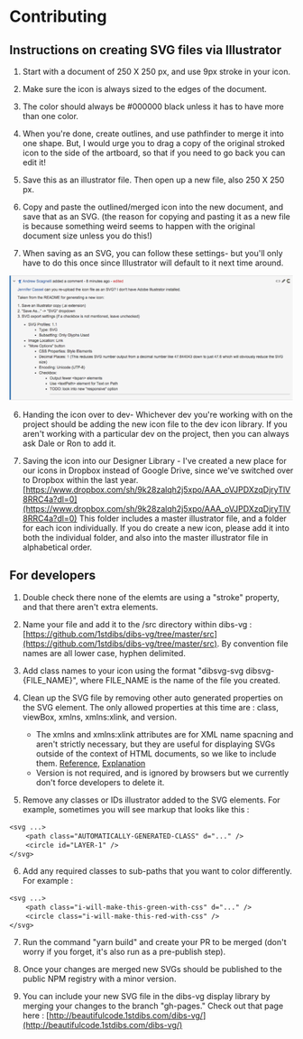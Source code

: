 # Contributing

## Instructions on creating SVG files via Illustrator

1. Start with a document of 250 X 250 px, and use 9px stroke in your icon.

2. Make sure the icon is always sized to the edges of the document.

3. The color should always be #000000 black unless it has to have more than one color.

3. When you're done, create outlines, and use pathfinder to merge it into one shape. But, I would urge you to drag a copy of the original stroked icon to the side of the artboard, so that if you need to go back you can edit it!

4. Save this as an illustrator file. Then open up a new file, also 250 X 250 px.

5. Copy and paste the outlined/merged icon into the new document, and save that as an SVG. (the reason for copying and pasting it as a new file is because something weird seems to happen with the original document size unless you do this!) 

5. When saving as an SVG, you can follow these settings- but you'll only have to do this once since Illustrator will default to it next time around.

![Instructions](./images/Instructions-on-creating-an-icon.png)

6. Handing the icon over to dev- Whichever dev you're working with on the project should be adding the new icon file to the dev icon library. If you aren't working with a particular dev on the project, then you can always ask Dale or Ron to add it. 

7. Saving the icon into our Designer Library - I've created a new place for our icons in Dropbox instead of Google Drive, since we've switched over to Dropbox within the last year. 
[https://www.dropbox.com/sh/9k28zalqh2j5xpo/AAA_oVJPDXzqDjryTlV8RRC4a?dl=0](https://www.dropbox.com/sh/9k28zalqh2j5xpo/AAA_oVJPDXzqDjryTlV8RRC4a?dl=0)
This folder includes a master illustrator file, and a folder for each icon individually. If you do create a new icon, please add it into both the individual folder, and also into the master illustrator file in alphabetical order. 


## For developers

1. Double check there none of the elemts are using a "stroke" property, and that there aren't extra elements.

2. Name your file and add it to the /src directory within dibs-vg : [https://github.com/1stdibs/dibs-vg/tree/master/src](https://github.com/1stdibs/dibs-vg/tree/master/src). By convention file names are all lower case, hyphen delimited. 

3. Add class names to your icon using the format "dibsvg-svg dibsvg-{FILE_NAME}", where FILE_NAME is the name of the file you created.

4. Clean up the SVG file by removing other auto generated properties on the SVG element. The only allowed properties at this time are : class, viewBox, xmlns, xmlns:xlink, and version. 
	- The xmlns and xmlns:xlink attributes are for XML name spacning and aren't strictly necessary, but they are useful for displaying SVGs outside of the context of HTML documents, so we like to include them. [Reference](http://stackoverflow.com/a/18468348/4002508), [Explanation](https://developer.mozilla.org/en/docs/Web/SVG/Namespaces_Crash_Course)
	- Version is not required, and is ignored by browsers but we currently don't force developers to delete it. 

5. Remove any classes or IDs illustrator added to the SVG elements. For example, sometimes you will see markup that looks like this : 
```
<svg ...>
    <path class="AUTOMATICALLY-GENERATED-CLASS" d="..." />
    <circle id="LAYER-1" />
</svg>
```
6. Add any required classes to sub-paths that you want to color differently. For example :
```
<svg ...>
    <path class="i-will-make-this-green-with-css" d="..." />
    <circle class="i-will-make-this-red-with-css" />
</svg>
```
7. Run the command "yarn build" and create your PR to be merged (don't worry if you forget, it's also run as a pre-publish step).

8. Once your changes are merged new SVGs should be published to the public NPM registry with a minor version. 

9. You can include your new SVG file in the dibs-vg display library by merging your changes to the branch "gh-pages." Check out that page here : [http://beautifulcode.1stdibs.com/dibs-vg/](http://beautifulcode.1stdibs.com/dibs-vg/)
